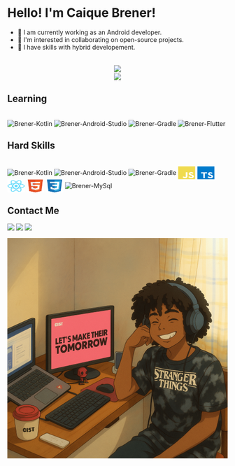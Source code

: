 # Hello! I'm Caique Brener!
* 🔭 I am currently working as an Android developer.
* 🤝 I'm interested in collaborating on open-source projects.
* 🌱 I have skills with hybrid developement.
<br/>
  <div align="center">
      <a href="https://github.com/anuraghazra/convoychat">
        <img height=200 align="center" src="https://github-readme-stats.vercel.app/api/top-langs?username=C-Brener&layout=compact&langs_count=4&card_width=350&theme=radical"/>
      </a> 
      <br/>
      <a href="https://github.com/C-Brener/github-readme-stats">
      <img height=200 align="center" src="https://github-readme-stats.vercel.app/api?username=C-Brener&layout=compact&theme=radical&card_width=485" />
    </a>   
</div>
  
  
## Learning
  
  
  <div style="display: inline_block"><br>
  
  <img align="center" alt="Brener-Kotlin" height="30" width="40" src="https://cdn.jsdelivr.net/gh/devicons/devicon/icons/kotlin/kotlin-original.svg" />
  <img align="center" alt="Brener-Android-Studio" height="30" width="40" src="https://cdn.jsdelivr.net/gh/devicons/devicon/icons/androidstudio/androidstudio-original.svg" />
    <img align="center" alt="Brener-Gradle" height="30" width="40" src="https://cdn.jsdelivr.net/gh/devicons/devicon/icons/gradle/gradle-plain.svg" />
    <img align="center" alt="Brener-Flutter" height="30" width="40" src="https://cdn.jsdelivr.net/gh/devicons/devicon/icons/flutter/flutter-original.svg" />
          
</div>

## Hard Skills
<div style="display: inline_block"><br>
  
  <img align="center" alt="Brener-Kotlin" height="30" width="40" src="https://cdn.jsdelivr.net/gh/devicons/devicon/icons/kotlin/kotlin-original.svg" />
  <img align="center" alt="Brener-Android-Studio" height="30" width="40" src="https://cdn.jsdelivr.net/gh/devicons/devicon/icons/androidstudio/androidstudio-original.svg" />
    <img align="center" alt="Brener-Gradle" height="30" width="40" src="https://cdn.jsdelivr.net/gh/devicons/devicon/icons/gradle/gradle-plain.svg" />
  <img align="center" alt="Brener-Js" height="30" width="40" src="https://raw.githubusercontent.com/devicons/devicon/master/icons/javascript/javascript-plain.svg">
  <img align="center" alt="Brener-Ts" height="30" width="40" src="https://raw.githubusercontent.com/devicons/devicon/master/icons/typescript/typescript-plain.svg">
  <img align="center" alt="Brener-React" height="30" width="40" src="https://raw.githubusercontent.com/devicons/devicon/master/icons/react/react-original.svg">
  <img align="center" alt="Brener-HTML" height="30" width="40" src="https://raw.githubusercontent.com/devicons/devicon/master/icons/html5/html5-original.svg">
  <img align="center" alt="Brener-CSS" height="30" width="40" src="https://raw.githubusercontent.com/devicons/devicon/master/icons/css3/css3-original.svg">
  <img align="center" alt="Brener-MySql" height="30" width="40"  src="https://cdn.jsdelivr.net/gh/devicons/devicon/icons/mysql/mysql-plain-wordmark.svg" />
</div>

## Contact Me

  <a href = "mailto:brenercaique0806@gmail.com"><img src="https://img.shields.io/badge/-Gmail-%23333?style=for-the-badge&logo=gmail&logoColor=white" target="_blank"></a>
  <a href="https://www.linkedin.com/in/caique-brener/" target="_blank"><img src="https://img.shields.io/badge/-LinkedIn-%230077B5?style=for-the-badge&logo=linkedin&logoColor=white" target="_blank"></a> 
  <a href="https://github.com/C-Brener" target="_blank"><img src="https://img.shields.io/badge/GitHub-100000?style=for-the-badge&logo=github&logoColor=white" target="_blank"></a> 


  

 <img align="center" alt="Profile" src="./assets/img/profile.png">